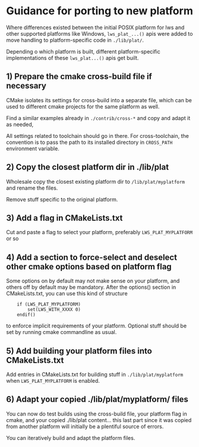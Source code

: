 # Guidance for porting to new platform

Where differences existed between the initial POSIX platform for lws and other
supported platforms like Windows, `lws_plat_...()` apis were added to move
handling to platform-specific code in `./lib/plat/`.

Depending o which platform is built, different platform-specific implementations
of these `lws_plat...()` apis get built.

## 1) Prepare the cmake cross-build file if necessary

CMake isolates its settings for cross-build into a separate file, which can be
used to different cmake projects for the same platform as well.

Find a similar examples already in `./contrib/cross-*` and copy and adapt it
as needed,

All settings related to toolchain should go in there.  For cross-toolchain,
the convention is to pass the path to its installed directory in `CROSS_PATH`
environment variable.

## 2) Copy the closest platform dir in ./lib/plat

Wholesale copy the closest existing platform dir to `/lib/plat/myplatform` and
rename the files.

Remove stuff specific to the original platform.

## 3) Add a flag in CMakeLists.txt

Cut and paste a flag to select your platform, preferably `LWS_PLAT_MYPLATFORM` or so

## 4) Add a section to force-select and deselect other cmake options based on platform flag

Some options on by default may not make sense on your platform, and others off
by default may be mandatory.  After the options() section in CMakeLists.txt, you
can use this kind of structure

```
	if (LWS_PLAT_MYPLATFORM)
		set(LWS_WITH_XXXX 0)
	endif()
```

to enforce implicit requirements of your platform.  Optional stuff should be set by
running cmake commandline as usual.

## 5) Add building your platform files into CMakeLists.txt

Add entries in CMakeLists.txt for building stuff in `./lib/plat/myplatform` when
`LWS_PLAT_MYPLATFORM` is enabled.

## 6) Adapt your copied ./lib/plat/myplatform/ files

You can now do test builds using the cross-build file, your platform flag in
cmake, and your copied ./lib/plat content... this last part since it was
copied from another platform will initially be a plentiful source of errors.

You can iteratively build and adapt the platform files.

